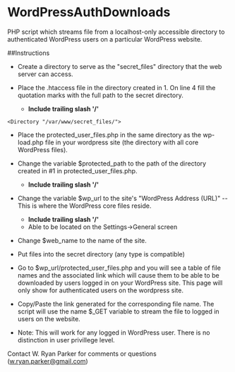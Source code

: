 # WordPressAuthDownloads
PHP script which streams file from a localhost-only accessible directory to authenticated WordPress users on a particular WordPress website.

##Instructions
* Create a directory to serve as the "secret_files" directory that the web server can access.

* Place the .htaccess file in the directory created in 1.  On line 4 fill the quotation marks with the full path to the secret directory.  
  * **Include trailing slash '/'**
```
<Directory "/var/www/secret_files/">
```
* Place the protected_user_files.php in the same directory as the wp-load.php file in your wordpress site (the directory with all core WordPress files).

* Change the variable $protected_path to the path of the directory created in #1 in protected_user_files.php.  
  * **Include trailing slash '/'**

* Change the variable $wp_url to the site's "WordPress Address (URL)" --This is where the WordPress core files reside.  
  * **Include trailing slash '/'**
  * Able to be located on the Settings->General screen

* Change $web_name to the name of the site.

* Put files into the secret directory (any type is compatible)

* Go to $wp_url/protected_user_files.php and you will see a table of file names and the associated link which will cause them to be able to be downloaded by users logged in on your WordPress site.  This page will only show for authenticated users on the wordpress site.  

* Copy/Paste the link generated for the corresponding file name.  The script will use the name $_GET variable to stream the file to logged in users on the website.

* Note: This will work for any logged in WordPress user.  There is no distinction in user privillege level.

Contact W. Ryan Parker for comments or questions (w.ryan.parker@gmail.com)

